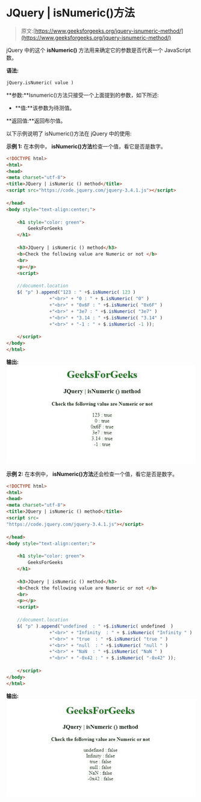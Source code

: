 # JQuery | isNumeric()方法

> 原文:[https://www.geeksforgeeks.org/jquery-isnumeric-method/](https://www.geeksforgeeks.org/jquery-isnumeric-method/)

jQuery 中的这个 **isNumeric()** 方法用来确定它的参数是否代表一个 JavaScript 数。

**语法:**

```html
jQuery.isNumeric( value )

```

**参数:**Isnumeric()方法只接受一个上面提到的参数，如下所述:

*   **值:**该参数为待测值。

**返回值:**返回布尔值。

以下示例说明了 isNumeric()方法在 jQuery 中的使用:

**示例 1:** 在本例中， **isNumeric()方法**检查一个值，看它是否是数字。

```html
<!DOCTYPE html>
<html>
<head>
<meta charset="utf-8">
<title>JQuery | isNumeric () method</title> 
<script src="https://code.jquery.com/jquery-3.4.1.js"></script>

</head>
<body style="text-align:center;"> 

    <h1 style="color: green"> 
        GeeksForGeeks 
    </h1> 

    <h3>JQuery | isNumeric () method</h3>
    <b>Check the following value are Numeric or not </b>
    <br>
    <p></p>
    <script>

    //document.location
    $( "p" ).append("123 : " +$.isNumeric( 123 ) 
                +"<br>" + "0 : " + $.isNumeric( "0" )
                +"<br>" + "0x6F : " +$.isNumeric( "0x6F" )
                +"<br>" + "3e7 : " +$.isNumeric( "3e7" )
                +"<br>" + "3.14 : " +$.isNumeric( "3.14" )
                +"<br>" + "-1 : " + $.isNumeric( -1 ));

    </script>
</body>
</html>                                                
```

**输出:**
![](img/2cbaa66d3fec6d5d14e528cd3a1a1287.png)

**示例 2:** 在本例中， **isNumeric()方法**还会检查一个值，看它是否是数字。

```html
<!DOCTYPE html>
<html>
<head>
<meta charset="utf-8">
<title>JQuery | isNumeric () method</title> 
<script src=
"https://code.jquery.com/jquery-3.4.1.js"></script>

</head>
<body style="text-align:center;"> 

    <h1 style="color: green"> 
        GeeksForGeeks 
    </h1> 

    <h3>JQuery | isNumeric () method</h3>
    <b>Check the following value are Numeric or not </b>
    <br>
    <p></p>
    <script>

    //document.location
    $( "p" ).append("undefined  : " +$.isNumeric( undefined  ) 
                +"<br>" + "Infinity  : " + $.isNumeric( "Infinity " )
                +"<br>" + "true  : " +$.isNumeric( "true " )
                +"<br>" + "null  : " +$.isNumeric( "null " )
                +"<br>" + "NaN  : " +$.isNumeric( "NaN " )
                +"<br>" + "-0x42 : " + $.isNumeric( "-0x42" ));

    </script>
</body>
</html>                                                                                                
```

**输出:**
![](img/1d3209f353fc239f710510c60e15ff9f.png)